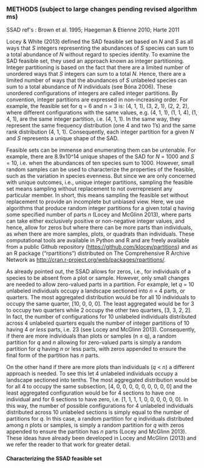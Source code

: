 ### METHODS (subject to large changes pending revised algorithm ms)
SSAD ref's : Brown et al. 1995; Haegeman & Etienne 2010; Harte 2011

Locey & White (2013) defined the SAD feasible set based on *N* and *S* 
as all ways that *S* integers representing the abundances of *S* species can sum to a total abundance of *N* without regard to species identity. To examine the SAD feasible set, they used an approach known as integer partitioning. Integer partitioning is based on the fact that there are a limited number of unordered ways that *S* integers can sum to a total *N*. Hence, there are a limited number of ways that the abundances of *S* unlabeled species can sum to a total abundance of *N*  individuals (see Bóna 2006). These unordered configurations of integers are called integer partitions. By convention, integer partitions are expressed in non-increasing order. For example, the feasible set for q = 6 and n = 3 is: (4, 1, 1), (3, 2, 1), (2, 2, 2), where different configurations with the same values, e.g. (4, 1, 1), (1, 1, 4), (1, 4, 1), are the same integer partition, i.e. (4, 1, 1). In the same way, they represent the same frequency distribution (one 4 and two 1’s) and the same rank distribution (4, 1, 1). Consequently, each integer partition for a given *N* and *S* represents a unique shape of the SAD.Feasible sets can be immense and enumerating them can be untenable. For example, there are 8.9x10^14 unique shapes of the SAD for *N* = 1000 and *S* = 10, i.e. when the abundances of ten species sum to 1000. However, small random samples can be used to characterize the properties of the feasible, such as the variation in species evenness. But since we are only concerned with unique outcomes, i.e., unique integer partitions, sampling the feasible set means sampling without replacement to not overrepresent any particular member. In short, this means sampling the feasible set without replacement to provide an incomplete but unbiased view. Here, we use algorithms that produce random integer partitions for a given total *q* having some specified number of parts *n* (Locey and McGlinn 2013), where parts can take either exclusively positive or non-negative integer values, and hence, allow for zeros but where there can be more parts than individuals, as when there are more samples, plots, or quadrats than individuals. These computational tools are available in Python and R and are freely available from a public Github repository (https://github.com/klocey/partitions) and as an R package (“rpartitions”) distributed on The Comprehensive R Archive Network as http://cran.r-project.org/web/packages/rpartitions/.
As already pointed out, the SSAD allows for zeros, i.e., for individuals of a species to be absent from a plot or sample. However, only small changes are needed to allow zero-valued parts in a partition. For example, let *q* = 10 unlabeled individuals occupy a landscape sectioned into *n* = 4 parts, or quarters. The most aggregated distribution would be for all 10 individuals to occupy the same quarter, [10, 0, 0, 0]. The least aggregated would be for 3 to occupy two quarters while 2 occupy the other two quarters, [3, 3, 2, 2]. In fact, the number of configurations for 10 unlabeled individuals distributed across 4 unlabeled quarters equals the number of integer partitions of 10 having 4 *or less* parts, i.e. 23 (see Locey and McGlinn 2013). Consequently, if there are more individuals than plots or samples (n ≤ q), a random partition for *q* and *n* allowing for zero-valued parts is simply a random partition for *q* having *n* or less parts, with zeros appended to ensure the final form of the partition has *n* parts. 
On the other hand if there are more plots than individuals (*q* < *n*) a different approach is needed. To see this let 4 unlabeled individuals occupy a landscape sectioned into tenths. The most aggregated distribution would be for all 4 to occupy the same subsection, [4, 0, 0, 0, 0, 0, 0, 0, 0, 0] and the least aggregated configuration would be for 4 sections to have one individual and for 6 sections to have zero, i.e. [1, 1, 1, 1, 0, 0, 0, 0, 0, 0]. In this way, the number of possible configurations for 4 unlabeled individuals distributed across 10 unlabeled sections is simply equal to the number of partitions for *q*. In this case, a random partition for *q* individuals distributed among *n* plots or samples, is simply a random partition for *q* with zeros appended to ensure the partition has *n* parts (Locey and McGlinn 2013). These ideas have already been developed in Locey and McGlinn (2013) and we refer the reader to that work for greater detail.
#### Characterizing the SSAD feasible set




